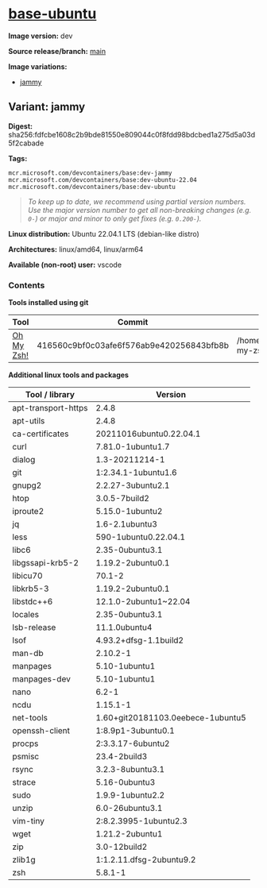 # [base-ubuntu](https://github.com/devcontainers/images/tree/main/src/base-ubuntu)

**Image version:** dev

**Source release/branch:** [main](https://github.com/devcontainers/images/tree/main/src/base-ubuntu)

**Image variations:**
- [jammy](#variant-jammy)

## Variant: jammy

**Digest:** sha256:fdfcbe1608c2b9bde81550e809044c0f8fdd98bdcbed1a275d5a03d5f2cabade

**Tags:**
```
mcr.microsoft.com/devcontainers/base:dev-jammy
mcr.microsoft.com/devcontainers/base:dev-ubuntu-22.04
mcr.microsoft.com/devcontainers/base:dev-ubuntu
```
> *To keep up to date, we recommend using partial version numbers. Use the major version number to get all non-breaking changes (e.g. `0-`) or major and minor to only get fixes (e.g. `0.200-`).*

**Linux distribution:** Ubuntu 22.04.1 LTS (debian-like distro)

**Architectures:** linux/amd64, linux/arm64

**Available (non-root) user:** vscode

### Contents
**Tools installed using git**

| Tool | Commit | Path |
|------|--------|------|
| [Oh My Zsh!](https://github.com/ohmyzsh/ohmyzsh) | 416560c9bf0c03afe6f576ab9e420256843bfb8b | /home/vscode/.oh-my-zsh |

**Additional linux tools and packages**

| Tool / library | Version |
|----------------|---------|
| apt-transport-https | 2.4.8 |
| apt-utils | 2.4.8 |
| ca-certificates | 20211016ubuntu0.22.04.1 |
| curl | 7.81.0-1ubuntu1.7 |
| dialog | 1.3-20211214-1 |
| git | 1:2.34.1-1ubuntu1.6 |
| gnupg2 | 2.2.27-3ubuntu2.1 |
| htop | 3.0.5-7build2 |
| iproute2 | 5.15.0-1ubuntu2 |
| jq | 1.6-2.1ubuntu3 |
| less | 590-1ubuntu0.22.04.1 |
| libc6 | 2.35-0ubuntu3.1 |
| libgssapi-krb5-2 | 1.19.2-2ubuntu0.1 |
| libicu70 | 70.1-2 |
| libkrb5-3 | 1.19.2-2ubuntu0.1 |
| libstdc++6 | 12.1.0-2ubuntu1~22.04 |
| locales | 2.35-0ubuntu3.1 |
| lsb-release | 11.1.0ubuntu4 |
| lsof | 4.93.2+dfsg-1.1build2 |
| man-db | 2.10.2-1 |
| manpages | 5.10-1ubuntu1 |
| manpages-dev | 5.10-1ubuntu1 |
| nano | 6.2-1 |
| ncdu | 1.15.1-1 |
| net-tools | 1.60+git20181103.0eebece-1ubuntu5 |
| openssh-client | 1:8.9p1-3ubuntu0.1 |
| procps | 2:3.3.17-6ubuntu2 |
| psmisc | 23.4-2build3 |
| rsync | 3.2.3-8ubuntu3.1 |
| strace | 5.16-0ubuntu3 |
| sudo | 1.9.9-1ubuntu2.2 |
| unzip | 6.0-26ubuntu3.1 |
| vim-tiny | 2:8.2.3995-1ubuntu2.3 |
| wget | 1.21.2-2ubuntu1 |
| zip | 3.0-12build2 |
| zlib1g | 1:1.2.11.dfsg-2ubuntu9.2 |
| zsh | 5.8.1-1 |

